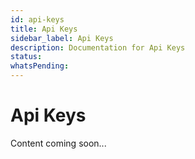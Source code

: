 ```yaml
---
id: api-keys
title: Api Keys
sidebar_label: Api Keys
description: Documentation for Api Keys
status: 
whatsPending: 
---
```


# Api Keys

Content coming soon...

